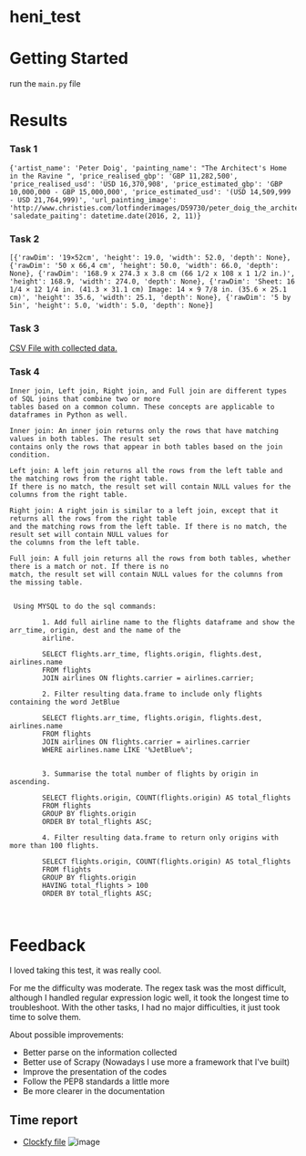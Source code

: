 # heni_test

# Getting Started
run the ```main.py``` file

# Results
### Task 1
```
{'artist_name': 'Peter Doig', 'painting_name': "The Architect's Home in the Ravine ", 'price_realised_gbp': 'GBP 11,282,500', 'price_realised_usd': 'USD 16,370,908', 'price_estimated_gbp': 'GBP 10,000,000 - GBP 15,000,000', 'price_estimated_usd': '(USD 14,509,999 - USD 21,764,999)', 'url_painting_image': 'http://www.christies.com/lotfinderimages/D59730/peter_doig_the_architects_home_in_the_ravine_d5973059h.jpg', 'saledate_paiting': datetime.date(2016, 2, 11)}

```


### Task 2

```
[{'rawDim': '19×52cm', 'height': 19.0, 'width': 52.0, 'depth': None}, {'rawDim': '50 x 66,4 cm', 'height': 50.0, 'width': 66.0, 'depth': None}, {'rawDim': '168.9 x 274.3 x 3.8 cm (66 1/2 x 108 x 1 1/2 in.)', 'height': 168.9, 'width': 274.0, 'depth': None}, {'rawDim': 'Sheet: 16 1/4 × 12 1/4 in. (41.3 × 31.1 cm) Image: 14 × 9 7/8 in. (35.6 × 25.1 cm)', 'height': 35.6, 'width': 25.1, 'depth': None}, {'rawDim': '5 by 5in', 'height': 5.0, 'width': 5.0, 'depth': None}]

```


### Task 3 
[CSV File with collected data.](https://github.com/thiagosilva977/heni_test/releases/download/v1.0.0/collected_data.csv)

### Task 4 
```
Inner join, Left join, Right join, and Full join are different types of SQL joins that combine two or more 
tables based on a common column. These concepts are applicable to dataframes in Python as well.

Inner join: An inner join returns only the rows that have matching values in both tables. The result set 
contains only the rows that appear in both tables based on the join condition.

Left join: A left join returns all the rows from the left table and the matching rows from the right table. 
If there is no match, the result set will contain NULL values for the columns from the right table.

Right join: A right join is similar to a left join, except that it returns all the rows from the right table 
and the matching rows from the left table. If there is no match, the result set will contain NULL values for 
the columns from the left table.

Full join: A full join returns all the rows from both tables, whether there is a match or not. If there is no 
match, the result set will contain NULL values for the columns from the missing table.
        
 
 Using MYSQL to do the sql commands: 
        
        1. Add full airline name to the flights dataframe and show the arr_time, origin, dest and the name of the 
        airline.
        
        SELECT flights.arr_time, flights.origin, flights.dest, airlines.name
        FROM flights
        JOIN airlines ON flights.carrier = airlines.carrier;
    
        2. Filter resulting data.frame to include only flights containing the word JetBlue
        
        SELECT flights.arr_time, flights.origin, flights.dest, airlines.name
        FROM flights
        JOIN airlines ON flights.carrier = airlines.carrier
        WHERE airlines.name LIKE '%JetBlue%';
    
        
        3. Summarise the total number of flights by origin in ascending.
    
        SELECT flights.origin, COUNT(flights.origin) AS total_flights
        FROM flights
        GROUP BY flights.origin
        ORDER BY total_flights ASC;
        
        4. Filter resulting data.frame to return only origins with more than 100 flights.
        
        SELECT flights.origin, COUNT(flights.origin) AS total_flights
        FROM flights
        GROUP BY flights.origin
        HAVING total_flights > 100
        ORDER BY total_flights ASC;
    
        
```

# Feedback
I loved taking this test, it was really cool.

For me the difficulty was moderate.
The regex task was the most difficult, although I handled regular expression logic well, it took the longest time to troubleshoot.
With the other tasks, I had no major difficulties, it just took time to solve them.

About possible improvements: 
- Better parse on the information collected
- Better use of Scrapy (Nowadays I use more a framework that I've built)
- Improve the presentation of the codes
- Follow the PEP8 standards a little more
- Be more clearer in the documentation


## Time report
 - [Clockfy file](https://github.com/thiagosilva977/heni_test/releases/download/v1.0.0/Clockify_Relatorio_De_Tempo_Resumido_12_02_2023-13_02_2023-2.pdf)
 ![image](https://user-images.githubusercontent.com/11250089/218366037-5fc9cbec-6caf-4453-aceb-1c384f1a7732.png)

